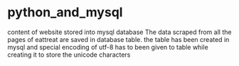 # python_and_mysql
content of website stored into mysql database
The data scraped from all the pages of eattreat are saved in database table.
the table has been created in mysql and special encoding of utf-8 has to been given to table while creating it to store the unicode characters
